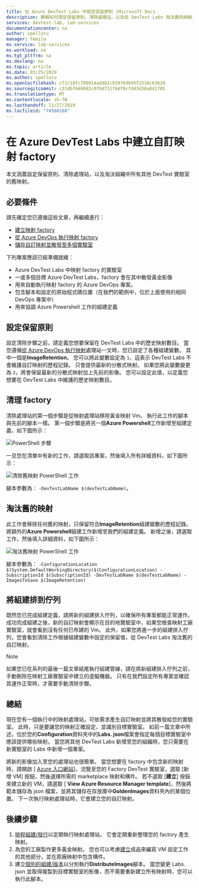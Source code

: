 ```yaml
---
title: 在 Azure DevTest Labs 中設定保留原則 |Microsoft Docs
description: 瞭解如何設定保留原則、清除處理站，以及從 DevTest Labs 淘汰舊的映射。
services: devtest-lab, lab-services
documentationcenter: na
author: spelluru
manager: femila
ms.service: lab-services
ms.workload: na
ms.tgt_pltfrm: na
ms.devlang: na
ms.topic: article
ms.date: 03/25/2019
ms.author: spelluru
ms.openlocfilehash: cf1c18fc799014ad862c93076d695f2516c6363d
ms.sourcegitcommit: c31dbf646682c0f9d731f8df8cfd43d36a041f85
ms.translationtype: MT
ms.contentlocale: zh-TW
ms.lasthandoff: 11/27/2019
ms.locfileid: "74560160"
---
```

# <a name="create-a-custom-image-factory-in-azure-devtest-labs"></a>在 Azure DevTest Labs 中建立自訂映射 factory
本文涵蓋設定保留原則、清除處理站，以及淘汰組織中所有其他 DevTest 實驗室的舊映射。 

## <a name="prerequisites"></a>必要條件
請先確定您已遵循這些文章，再繼續進行：

- [建立映射 factory](image-factory-create.md)
- [從 Azure DevOps 執行映射 factory](image-factory-set-up-devops-lab.md)
- [儲存自訂映射並散發至多個實驗室](image-factory-save-distribute-custom-images.md)

下列專案應該已經準備就緒：

- Azure DevTest Labs 中映射 factory 的實驗室
- 一或多個目標 Azure DevTest Labs，factory 會在其中散發黃金影像
- 用來自動執行映射 factory 的 Azure DevOps 專案。
- 包含腳本和設定的原始程式碼位置（在我們的範例中，位於上面使用的相同 DevOps 專案中）
- 用來協調 Azure Powershell 工作的組建定義
 
## <a name="setting-the-retention-policy"></a>設定保留原則
設定清除步驟之前，請定義您想要保留在 DevTest Labs 中的歷史映射數目。 當您遵循[從 Azure DevOps 執行映射](image-factory-set-up-devops-lab.md)處理站一文時，您已設定了各種組建變數。 其中一個是**ImageRetention**。 您可以將此變數設定為 `1`，這表示 DevTest Labs 不會維護自訂映射的歷程記錄。 只會提供最新的分散式映射。 如果您將此變數變更為 `2`，將會保留最新的分散式映射加上先前的影像。 您可以設定此值，以定義您想要在 DevTest Labs 中維護的歷史映射數目。

## <a name="cleaning-up-the-factory"></a>清理 factory
清除處理站的第一個步驟是從映射處理站移除黃金映射 Vm。 執行此工作的腳本與先前的腳本一樣。 第一個步驟是將另一個**Azure Powershell**工作新增至組建定義，如下圖所示：

![PowerShell 步驟](./media/set-retention-policy-cleanup/powershell-step.png)

一旦您在清單中有新的工作，請選取該專案，然後填入所有詳細資料，如下圖所示：

![清除舊映射 PowerShell 工作](./media/set-retention-policy-cleanup/configure-powershell-task.png)

腳本參數為： `-DevTestLabName $(devTestLabName)`。

## <a name="retire-old-images"></a>淘汰舊的映射 
此工作會移除任何舊的映射，只保留符合**ImageRetention**組建變數的歷程記錄。 將額外的**Azure Powershell**組建工作新增至我們的組建定義。 新增之後，請選取工作，然後填入詳細資料，如下圖所示： 

![淘汰舊映射 PowerShell 工作](./media/set-retention-policy-cleanup/retire-old-image-task.png)

腳本參數為： `-ConfigurationLocation $(System.DefaultWorkingDirectory)$(ConfigurationLocation) -SubscriptionId $(SubscriptionId) -DevTestLabName $(devTestLabName) -ImagesToSave $(ImageRetention)`

## <a name="queue-the-build"></a>將組建排到佇列
既然您已完成組建定義，請將新的組建排入佇列，以確保所有專案都能正常運作。 成功完成組建之後，新的自訂映射會顯示在目的地實驗室中，如果您檢查映射工廠實驗室，就會看到沒有任何已布建的 Vm。 此外，如果您將進一步的組建排入佇列，您會看到清除工作根據組建變數中設定的保留值，從 DevTest Labs 淘汰舊的自訂映射。

> [!NOTE]
> 如果您已在系列的最後一篇文章結尾執行組建管線，請在將新組建排入佇列之前，手動刪除在映射工廠實驗室中建立的虛擬機器。  只有在我們設定所有專案並確認其運作正常時，才需要手動清除步驟。



## <a name="summary"></a>總結
現在您有一個執行中的映射處理站，可依需求產生自訂映射並將其散發給您的實驗室。 此時，只是要讓您的映射正確設定，並識別目標實驗室。 如前一篇文章中所述，位於您的**Configuration**資料夾中的**Labs. json**檔案會指定每個目標實驗室中應該提供哪些映射。 當您將其他 DevTest Labs 新增至您的組織時，您只需要在新實驗室的 Labs 中新增一個專案。

將新的影像加入至您的處理站也很簡單。 當您想要在 factory 中包含新的映射時，請開啟 [ [Azure 入口網站](https://portal.azure.com)]，流覽至您的 Factory DevTest 實驗室，選取 [新增 VM] 按鈕，然後選擇所需的 marketplace 映射和構件。 若不選取 [**建立**] 按鈕來建立新的 VM，請選取 [ **View Azure Resource Manager template**]，然後將範本儲存為 json 檔案，並將其儲存在存放庫中**GoldenImages**資料夾內的某個位置。 下一次執行映射處理站時，它會建立您的自訂映射。


## <a name="next-steps"></a>後續步驟
1. [排程組建/發行](/azure/devops/pipelines/build/triggers?view=azure-devops&tabs=designer)以定期執行映射處理站。 它會定期重新整理您的 factory 產生映射。
2. 為您的工廠製作更多黃金映射。 您也可以考慮[建立](devtest-lab-artifact-author.md)成品來編寫 VM 設定工作的其他部分，並在原廠映射中包含構件。
4. 建立[個別的組建/版本](/azure/devops/pipelines/overview?view=azure-devops-2019)以分別執行**DistributeImages**腳本。 當您變更 Labs. json 並取得複製到目標實驗室的影像，而不需要重新建立所有映射時，您可以執行此腳本。

